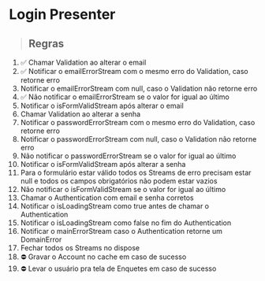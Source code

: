 # Login Presenter

> ## Regras
01. ✅ Chamar Validation ao alterar o email
02. ✅ Notificar o emailErrorStream com o mesmo erro do Validation, caso retorne erro
03. Notificar o emailErrorStream com null, caso o Validation não retorne erro
04. ✅ Não notificar o emailErrorStream se o valor for igual ao último
05. Notificar o isFormValidStream após alterar o email
06. Chamar Validation ao alterar a senha
07. Notificar o passwordErrorStream com o mesmo erro do Validation, caso retorne erro
08. Notificar o passwordErrorStream com null, caso o Validation não retorne erro
09. Não notificar o passwordErrorStream se o valor for igual ao último
10. Notificar o isFormValidStream após alterar a senha
11. Para o formulário estar válido todos os Streams de erro precisam estar null e todos os campos obrigatórios não podem estar vazios
12. Não notificar o isFormValidStream se o valor for igual ao último
13. Chamar o Authentication com email e senha corretos
14. Notificar o isLoadingStream como true antes de chamar o Authentication
15. Notificar o isLoadingStream como false no fim do Authentication
16. Notificar o mainErrorStream caso o Authentication retorne um DomainError
17. Fechar todos os Streams no dispose
18. ⛔️ Gravar o Account no cache em caso de sucesso
19. ⛔️ Levar o usuário pra tela de Enquetes em caso de sucesso